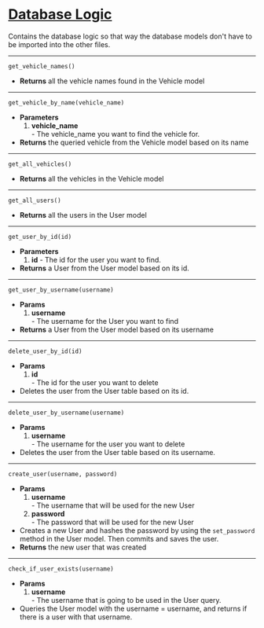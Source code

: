 # [Database Logic](../../../api/db/index.py)  
Contains the database logic so that way the database models don't have to be imported into the other files.  

--- 
`get_vehicle_names()`  
- **Returns** all the vehicle names found in the Vehicle model  
---  
`get_vehicle_by_name(vehicle_name)`  
- **Parameters**  
    1. **vehicle_name**  
      - The vehicle_name you want to find the vehicle for.  
- **Returns** the queried vehicle from the Vehicle model based on its name  
---  
`get_all_vehicles()`  
- **Returns** all the vehicles in the Vehicle model  
---  
`get_all_users()`  
- **Returns** all the users in the User model  
---  
`get_user_by_id(id)`
- **Parameters**  
    1. **id**
      - The id for the user you want to find.  
- **Returns** a User from the User model based on its id.  
---  
`get_user_by_username(username)`  
- **Params**  
    1. **username**  
      - The username for the User you want to find  
- **Returns** a User from the User model based on its username  
---  
`delete_user_by_id(id)`  
- **Params**  
    1. **id**  
      - The id for the user you want to delete  
- Deletes the user from the User table based on its id.  
---  
`delete_user_by_username(username)`  
- **Params**  
    1. **username**  
      - The username for the user you want to delete  
- Deletes the user from the User table based on its username.  
---
`create_user(username, password)`  
- **Params**  
    1. **username**  
      - The username that will be used for the new User  
    2. **password**  
      - The password that will be used for the new User  
- Creates a new User and hashes the password by using the `set_password` method in the User model. Then commits and saves the user.  
- **Returns** the new user that was created  
---  
`check_if_user_exists(username)`  
- **Params**  
    1. **username**  
      - The username that is going to be used in the User query.  
- Queries the User model with the username = username, and returns if there is a user with that username.  